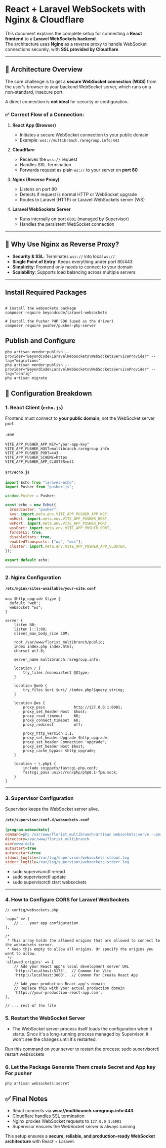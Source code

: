 # React + Laravel WebSockets with Nginx & Cloudflare

This document explains the complete setup for connecting a **React frontend** to a **Laravel WebSockets backend**.  
The architecture uses **Nginx** as a reverse proxy to handle WebSocket connections securely, with **SSL provided by Cloudflare**.

---

## 🔹 Architecture Overview

The core challenge is to get a **secure WebSocket connection (WSS)** from the user's browser to your backend WebSocket server, which runs on a non-standard, insecure port.  

A direct connection is **not ideal** for security or configuration.

### ✅ Correct Flow of a Connection:
1. **React App (Browser)**  
   - Initiates a secure WebSocket connection to your public domain  
   - Example: `wss://multibranch.raregroup.info:443`

2. **Cloudflare**  
   - Receives the `wss://` request  
   - Handles SSL Termination  
   - Forwards request as plain `ws://` to your server on **port 80**

3. **Nginx (Reverse Proxy)**  
   - Listens on port 80  
   - Detects if request is normal HTTP or WebSocket upgrade  
   - Routes to Laravel (HTTP) or Laravel WebSockets server (WS)

4. **Laravel WebSockets Server**  
   - Runs internally on port `6001` (managed by Supervisor)  
   - Handles the persistent WebSocket connection

---

## 🔹 Why Use Nginx as Reverse Proxy?

- **Security & SSL**: Terminates `wss://` into local `ws://`
- **Single Point of Entry**: Keeps everything under port 80/443
- **Simplicity**: Frontend only needs to connect to your domain
- **Scalability**: Supports load balancing across multiple servers

---

## Install Required Packages

```

# Install the websockets package
composer require beyondcode/laravel-websockets

# Install the Pusher PHP SDK (used as the driver)
composer require pusher/pusher-php-server

```

## Publish and Configure

```
php artisan vendor:publish --provider="BeyondCode\LaravelWebSockets\WebSocketsServiceProvider" --tag="migrations"
php artisan vendor:publish --provider="BeyondCode\LaravelWebSockets\WebSocketsServiceProvider" --tag="config"
php artisan migrate
```   

## 🔹 Configuration Breakdown

### 1. React Client (`echo.js`)

Frontend must connect to **your public domain**, not the WebSocket server port.

#### `.env`
```env
VITE_APP_PUSHER_APP_KEY="your-app-key"
VITE_APP_PUSHER_HOST=multibranch.raregroup.info
VITE_APP_PUSHER_PORT=443
VITE_APP_PUSHER_SCHEME=https
VITE_APP_PUSHER_APP_CLUSTER=mt1
```

#### `src/echo.js`
```javascript
import Echo from "laravel-echo";
import Pusher from "pusher-js";

window.Pusher = Pusher;

const echo = new Echo({
  broadcaster: "pusher",
  key: import.meta.env.VITE_APP_PUSHER_APP_KEY,
  wsHost: import.meta.env.VITE_APP_PUSHER_HOST,
  wsPort: import.meta.env.VITE_APP_PUSHER_PORT,
  wssPort: import.meta.env.VITE_APP_PUSHER_PORT,
  forceTLS: true,
  disableStats: true,
  enabledTransports: ["ws", "wss"],
  cluster: import.meta.env.VITE_APP_PUSHER_APP_CLUSTER,
});

export default echo;
```

---

### 2. Nginx Configuration

#### `/etc/nginx/sites-available/your-site.conf`
```nginx
map $http_upgrade $type {
  default "web";
  websocket "ws";
}

server {
    listen 80;
    listen [::]:80;
    client_max_body_size 20M;

    root /var/www/florist_multibranch/public;
    index index.php index.html;
    charset utf-8;

    server_name multibranch.raregroup.info;

    location / {
        try_files /nonexistent @$type;
    }

    location @web {
        try_files $uri $uri/ /index.php?$query_string;
    }

    location @ws {
        proxy_pass             http://127.0.0.1:6001;
        proxy_set_header Host  $host;
        proxy_read_timeout     60;
        proxy_connect_timeout  60;
        proxy_redirect         off;

        proxy_http_version 1.1;
        proxy_set_header Upgrade $http_upgrade;
        proxy_set_header Connection 'upgrade';
        proxy_set_header Host $host;
        proxy_cache_bypass $http_upgrade;
    }

    location ~ \.php$ {
        include snippets/fastcgi-php.conf;
        fastcgi_pass unix:/run/php/php8.1-fpm.sock;
    }
}
```

---

### 3. Supervisor Configuration

Supervisor keeps the WebSocket server alive.  

#### `/etc/supervisor/conf.d/websockets.conf`
```ini
[program:websockets]
command=php /var/www/florist_multibranch/artisan websockets:serve --port=6001
directory=/var/www/florist_multibranch
user=www-data
autostart=true
autorestart=true
stdout_logfile=/var/log/supervisor/websockets-stdout.log
stderr_logfile=/var/log/supervisor/websockets-stderr.log
```
- sudo supervisorctl reread
- sudo supervisorctl update
- sudo supervisorctl start websockets
---

### 4. How to Configure CORS for Laravel WebSockets

```
// config/websockets.php

'apps' => [
    // ... your app configuration
],

/*
 * This array holds the allowed origins that are allowed to connect to the websockets server.
 * Keep this empty to allow all origins. Or specify the origins you want to allow.
 */
'allowed_origins' => [
    // Add your React app's local development server URL
    'http://localhost:5173',  // Common for Vite
    'http://localhost:3000',  // Common for Create React App

    // Add your production React app's domain
    // Replace this with your actual production domain
    'https://your-production-react-app.com', 
],

// ... rest of the file
```

### 5. Restart the WebSocket Server

- The WebSocket server process itself loads the configuration when it starts. Since it's a long-running process managed by Supervisor, it won't see the changes until it's restarted.

Run this command on your server to restart the process: sudo supervisorctl restart websockets

### 6. Let the Package Generate Them create Secret and App key For pusher 

```
php artisan websockets:secret
```

## ✅ Final Notes
- React connects via **wss://multibranch.raregroup.info:443**
- Cloudflare handles SSL termination
- Nginx proxies WebSocket requests to `127.0.0.1:6001`
- Supervisor ensures the WebSocket server is always running

This setup ensures a **secure, reliable, and production-ready WebSocket architecture** with React + Laravel.
